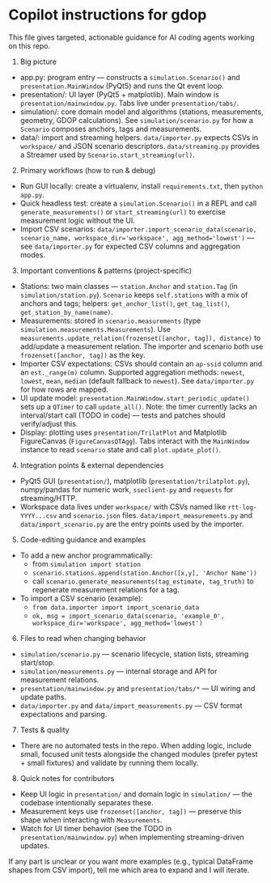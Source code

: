 # Copilot instructions for gdop

This file gives targeted, actionable guidance for AI coding agents working on this repo.

1) Big picture
- app.py: program entry — constructs a `simulation.Scenario()` and `presentation.MainWindow` (PyQt5) and runs the Qt event loop.
- presentation/: UI layer (PyQt5 + matplotlib). Main window is `presentation/mainwindow.py`. Tabs live under `presentation/tabs/`.
- simulation/: core domain model and algorithms (stations, measurements, geometry, GDOP calculations). See `simulation/scenario.py` for how a `Scenario` composes anchors, tags and measurements.
- data/: import and streaming helpers. `data/importer.py` expects CSVs in `workspace/` and JSON scenario descriptors. `data/streaming.py` provides a Streamer used by `Scenario.start_streaming(url)`.

2) Primary workflows (how to run & debug)
- Run GUI locally: create a virtualenv, install `requirements.txt`, then `python app.py`.
- Quick headless test: create a `simulation.Scenario()` in a REPL and call `generate_measurements()` or `start_streaming(url)` to exercise measurement logic without the UI.
- Import CSV scenarios: `data/importer.import_scenario_data(scenario, scenario_name, workspace_dir='workspace', agg_method='lowest')` — see `data/importer.py` for expected CSV columns and aggregation modes.

3) Important conventions & patterns (project-specific)
- Stations: two main classes — `station.Anchor` and `station.Tag` (in `simulation/station.py`). `Scenario` keeps `self.stations` with a mix of anchors and tags; helpers: `get_anchor_list()`, `get_tag_list()`, `get_station_by_name(name)`.
- Measurements: stored in `scenario.measurements` (type `simulation.measurements.Measurements`). Use `measurements.update_relation(frozenset([anchor, tag]), distance)` to add/update a measurement relation. The importer and scenario both use `frozenset([anchor, tag])` as the key.
- Importer CSV expectations: CSVs should contain an `ap-ssid` column and an `est._range(m)` column. Supported aggregation methods: `newest`, `lowest`, `mean`, `median` (default fallback to `newest`). See `data/importer.py` for how rows are mapped.
- UI update model: `presentation.MainWindow.start_periodic_update()` sets up a `QTimer` to call `update_all()`. Note: the timer currently lacks an interval/start call (TODO in code) — tests and patches should verify/adjust this.
- Display: plotting uses `presentation/TrilatPlot` and Matplotlib FigureCanvas (`FigureCanvasQTAgg`). Tabs interact with the `MainWindow` instance to read `scenario` state and call `plot.update_plot()`.

4) Integration points & external dependencies
- PyQt5 GUI (`presentation/`), matplotlib (`presentation/trilatplot.py`), numpy/pandas for numeric work, `sseclient-py` and `requests` for streaming/HTTP.
- Workspace data lives under `workspace/` with CSVs named like `rtt-log-YYYY...csv` and `scenario.json` files. `data/import_measurements.py` and `data/import_scenario.py` are the entry points used by the importer.

5) Code-editing guidance and examples
- To add a new anchor programmatically:
  - from `simulation import station`
  - `scenario.stations.append(station.Anchor([x,y], 'Anchor Name'))`
  - call `scenario.generate_measurements(tag_estimate, tag_truth)` to regenerate measurement relations for a tag.
- To import a CSV scenario (example):
  - `from data.importer import import_scenario_data`
  - `ok, msg = import_scenario_data(scenario, 'example_0', workspace_dir='workspace', agg_method='lowest')`

6) Files to read when changing behavior
- `simulation/scenario.py` — scenario lifecycle, station lists, streaming start/stop.
- `simulation/measurements.py` — internal storage and API for measurement relations.
- `presentation/mainwindow.py` and `presentation/tabs/*` — UI wiring and update paths.
- `data/importer.py` and `data/import_measurements.py` — CSV format expectations and parsing.

7) Tests & quality
- There are no automated tests in the repo. When adding logic, include small, focused unit tests alongside the changed modules (prefer pytest + small fixtures) and validate by running them locally.

8) Quick notes for contributors
- Keep UI logic in `presentation/` and domain logic in `simulation/` — the codebase intentionally separates these.
- Measurement keys use `frozenset([anchor, tag])` — preserve this shape when interacting with `Measurements`.
- Watch for UI timer behavior (see the TODO in `presentation/mainwindow.py`) when implementing streaming-driven updates.

If any part is unclear or you want more examples (e.g., typical DataFrame shapes from CSV import), tell me which area to expand and I will iterate.
